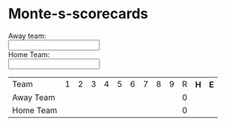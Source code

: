  # Monte-s-scorecards
<!doctype html>  
<html lang="en">
<form>
    Away team:<br/>
    <input type="text">
    <br/>
    Home Team:<br/>
    <input type="text">
</form>  
 <table>
  <tr>
   <td>Team</td>
   <td <input="text">1</td>
   <td>2</td>
   <td>3</td>
   <td>4</td>
   <td>5</td>
   <td>6</td>
   <td>7</td>
   <td>8</td>
   <td>9</td>
   <td>R</td>
   <th colspan="3">H</th>
   <th colspan="3">E</th>
  </tr>
   <tr>
   <td>Away Team</td>
   <td></td>
   <td></td>
   <td></td>
   <td></td>
   <td></td>
   <td></td>
   <td></td>
   <td></td>
   <td></td>
   <td>0</td>
   <td colspan="3"></td>
   <td colspan="3"></td>
   </tr>
     <tr>
   <td>Home Team</td>
   <td></td>
   <td></td>
   <td></td>
   <td></td>
   <td></td>
   <td></td>
   <td></td>
   <td></td>
   <td></td>
   <td>0</td>
   <td colspan="3"></td>
   <td colspan="3"></td>
   </tr>
 </table>
</html>


